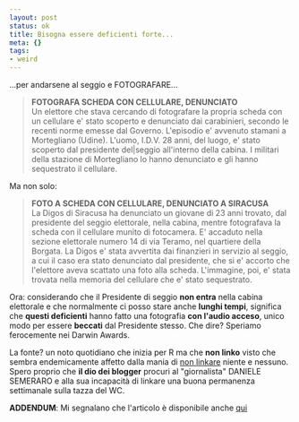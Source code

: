 ```yaml
--- 
layout: post
status: ok
title: Bisogna essere deficienti forte...
meta: {}
tags: 
- weird
---
```

...per andarsene al seggio e FOTOGRAFARE...  
  
> **FOTOGRAFA SCHEDA CON CELLULARE, DENUNCIATO**  
> Un elettore che stava cercando di fotografare la propria scheda con un cellulare e' stato scoperto e denunciato dai carabinieri, secondo le recenti norme emesse dal Governo. L'episodio e' avvenuto stamani a Mortegliano (Udine). L'uomo, I.D.V. 28 anni, del luogo, e' stato scoperto dal presidente del|seggio all'interno della cabina. I militari della stazione di Mortegliano lo hanno denunciato e gli hanno sequestrato il cellulare.  
  
Ma non solo:  
  
> **FOTO A SCHEDA CON CELLULARE, DENUNCIATO A SIRACUSA**  
> La Digos di Siracusa ha denunciato un giovane di 23 anni trovato, dal presidente del seggio elettorale, nella cabina, mentre fotografava la scheda con il cellulare munito di fotocamera. E' accaduto nella sezione elettorale numero 14 di via Teramo, nel quartiere della Borgata. La Digos e' stata avvertita dai finanzieri in servizio al seggio, a cui il caso era stato denunciato dal presidente, che si e' accorto che l'elettore aveva scattato una foto alla scheda. L'immagine, poi, e' stata trovata nella memoria del cellulare che e' stato sequestrato.  
  
Ora: considerando che il Presidente di seggio **non entra** nella cabina elettorale e che normalmente ci posso stare anche **lunghi tempi**, significa che **questi deficienti** hanno fatto una fotografia **con l'audio acceso**, unico modo per essere **beccati** dal Presidente stesso. Che dire? Speriamo ferocemente nei Darwin Awards.  
  
La fonte? un noto quotidiano che inizia per R ma che **non linko** visto che sembra endemicamente affetto dalla mania di [non linkare][1] niente e nessuno. Spero proprio che **il dio dei blogger** procuri al "giornalista" DANIELE SEMERARO e alla sua incapacità di linkare una buona permanenza settimanale sulla tazza del WC.  
  
**ADDENDUM**: Mi segnalano che l'articolo è disponibile anche [qui][2] 
  
[1]: http://www.napolux.com/2008/04/14/qualcuno-me-lo-deve-spiegare/
[2]: http://www.ansa.it/opencms/export/site/notizie/rubriche/daassociare/visualizza_new.html_46764298.html  
  
 
